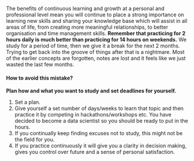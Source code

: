 The benefits of continuous learning and growth at a personal and professional level mean you will continue to place a strong importance on learning new skills and sharing your knowledge base which will assist in all areas of life, from creating more meaningful relationships, to better organisation and time management skills. **Remember that practicing for 2 hours daily is much better than practicing for 14 hours on weekends.** We study for a period of time, then we give it a break for the next 2 months. Trying to get back into the groove of things after that is a nightmare. Most of the earlier concepts are forgotten, notes are lost and it feels like we just wasted the last few months.

#### How to avoid this mistake?

**Plan how and what you want to study and set deadlines for yourself.**

1. Set a plan.
2. Give yourself a set number of days/weeks to learn that topic and then practice it by competing in hackathons/workshops etc. You have decided to become a data scientist so you should be ready to put in the hours.
3. If you continually keep finding excuses not to study, this might not be the field for you.
4. If you practice continuously it will give you a clarity in decision making, gives you control over future and a sense of personal satisfaction.